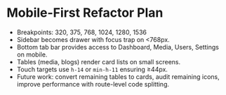 # Mobile-First Refactor Plan

- Breakpoints: 320, 375, 768, 1024, 1280, 1536
- Sidebar becomes drawer with focus trap on <768px.
- Bottom tab bar provides access to Dashboard, Media, Users, Settings on mobile.
- Tables (media, blogs) render card lists on small screens.
- Touch targets use `h-14` or `min-h-11` ensuring ≥44px.
- Future work: convert remaining tables to cards, audit remaining icons, improve performance with route-level code splitting.